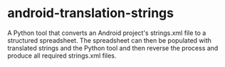 # android-translation-strings
A Python tool that converts an Android project's strings.xml file to a structured spreadsheet. The spreadsheet can then be populated with translated strings and the Python tool and then reverse the process and produce all required strings.xml files.
